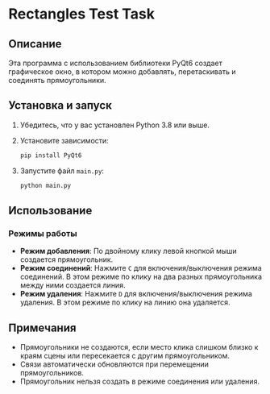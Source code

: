 # Rectangles Test Task

## Описание

Эта программа с использованием библиотеки PyQt6 создает графическое окно, в котором можно добавлять, перетаскивать и соединять прямоугольники. 

## Установка и запуск

1. Убедитесь, что у вас установлен Python 3.8 или выше.
2. Установите зависимости:

    ```bash
    pip install PyQt6
    ```
3. Запустите файл `main.py`:

    ```bash
    python main.py
    ```
## Использование

### Режимы работы

- **Режим добавления**: По двойному клику левой кнопкой мыши создается прямоугольник.
- **Режим соединений**: Нажмите `C` для включения/выключения режима соединений. В этом режиме по клику на два разных прямоугольника между ними создается линия.
- **Режим удаления**: Нажмите `D` для включения/выключения режима удаления. В этом режиме по клику на линию она удаляется.

## Примечания

- Прямоугольники не создаются, если место клика слишком близко к краям сцены или пересекается с другим прямоугольником.
- Связи автоматически обновляются при перемещении прямоугольников.
- Прямоугольник нельзя создать в режиме соединения или удаления.
